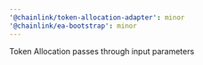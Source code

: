 ```yaml
---
'@chainlink/token-allocation-adapter': minor
'@chainlink/ea-bootstrap': minor
---
```


Token Allocation passes through input parameters
